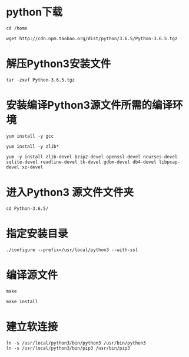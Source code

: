 # python下载
```shell
cd /home

wget http://cdn.npm.taobao.org/dist/python/3.6.5/Python-3.6.5.tgz
```

# 解压Python3安装文件
```shell
tar -zxvf Python-3.6.5.tgz
```

# 安装编译Python3源文件所需的编译环境
```shell
yum install -y gcc

yum install -y zlib*

yum -y install zlib-devel bzip2-devel openssl-devel ncurses-devel sqlite-devel readline-devel tk-devel gdbm-devel db4-devel libpcap-devel xz-devel

```

# 进入Python3 源文件文件夹
```shell
cd Python-3.6.5/
```

# 指定安装目录
```shell
./configure --prefix=/usr/local/python3 --with-ssl
```

# 编译源文件
```shell
make

make install
```

# 建立软连接
```shell
ln -s /usr/local/python3/bin/python3 /usr/bin/python3
ln -s /usr/local/python3/bin/pip3 /usr/bin/pip3
```
